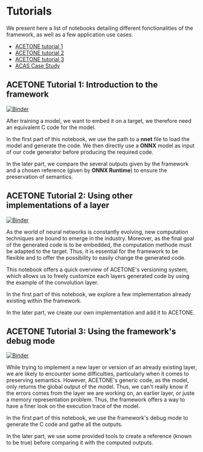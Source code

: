 # Tutorials

We present here a list of notebooks detailing different fonctionalities of the framework, as well as a few application use cases.

* [ACETONE tutorial 1](./tutorial1_introduction.ipynb)
* [ACETONE tutorial 2](./tutorial2_using_variants.ipynb)
* [ACETONE tutorial 3](./tutorial3_using_debug_mode.ipynb)
* [ACAS Case Study]()

## ACETONE Tutorial 1: Introduction to the framework

[![Binder](https://mybinder.org/badge_logo.svg)](https://mybinder.org/v2/gh/onera/acetone/8-notebook-demo?urlpath=%2Fdoc%2Ftree%2Ftutorials%2Ftutorial1_introduction.ipynb)

After training a model, we want to embed it on a target, we therefore need an equivalent C code for the model.

In the first part of this notebook, we use the path to a **nnet** file to load the model and generate the code. We then directly use a **ONNX** model as input of our code generator before producing the required code.

In the later part, we compare the several outputs given by the framework and a chosen reference (given by **ONNX Runtime**) to ensure the preservation of semantics.



## ACETONE Tutorial 2: Using other implementations of a layer


[![Binder](https://mybinder.org/badge_logo.svg)](https://mybinder.org/v2/gh/onera/acetone/8-notebook-demo?urlpath=%2Fdoc%2Ftree%2Ftutorials%2Ftutorial2_using_variants.ipynb)

As the world of neural networks is constantly evolving, new computation techniques are bound to emerge in the industry. Moreover, as the final goal of the generated code is to be embedded, the computation methode must be adapted to the target. Thus, it is essential for the framework to be flexible and to offer the possibility to easily change the generated code.

This notebook offers a quick overview of ACETONE's versioning system, which allows us to freely customize each layers generated code by using the example of the convolution layer.  

In the first part of this notebook, we explore a few implementation already existing within the framework.

In the later part, we create our own implementation and add it to ACETONE.


 ## ACETONE Tutorial 3: Using the framework's debug mode

 [![Binder](https://mybinder.org/badge_logo.svg)](https://mybinder.org/v2/gh/onera/acetone/8-notebook-demo?urlpath=%2Fdoc%2Ftree%2Ftutorials%2Ftutorial3_using_debug_mode.ipynb)

 While trying to implement a new layer or version of an already existing layer, we are likely to encounter some difficulties, particularly when it comes to preserving semantics. However, ACETONE's generic code, as the model, only returns the global output of the model. Thus, we can't really know if the errors comes from the layer we are working on, an earlier layer, or juste a memory representation problem. Thus, the framework offers a way to have a finer look on the execution trace of the model.

 In the first part of this notebook, we use the framework's debug mode to generate the C code and gathe all the outputs.

 In the later part, we use some provided tools to create a reference (known to be true) before comparing it with the computed outputs.
 